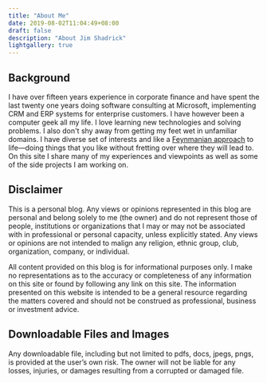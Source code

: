 ```yaml
---
title: "About Me"
date: 2019-08-02T11:04:49+08:00
draft: false
description: "About Jim Shadrick"
lightgallery: true
---
```


## Background
I have over fifteen years experience in corporate finance and have spent the last twenty one years doing software consulting at Microsoft, implementing CRM and ERP systems for enterprise customers. I have however been a computer geek all my life. I love learning new technologies and solving problems. I also don't shy away from getting my feet wet in unfamiliar domains. I have diverse set of interests and like a [Feynmanian approach](https://www.asc.ohio-state.edu/kilcup.1/262/feynman.html) to life—doing things that you like without fretting over where they will lead to. On this site I share many of my experiences and viewpoints as well as some of the side projects I am working on. 

## Disclaimer
This is a personal blog. Any views or opinions represented in this blog are personal and belong solely to me (the owner) and do not represent those of people, institutions or organizations that I may or may not be associated with in professional or personal capacity, unless explicitly stated. Any views or opinions are not intended to malign any religion, ethnic group, club, organization, company, or individual.

All content provided on this blog is for informational purposes only. I make no representations as to the accuracy or completeness of any information on this site or found by following any link on this site. The information presented on this website is intended to be a general  resource regarding the matters covered and should not be construed as professional, business or investment advice.


## Downloadable Files and Images

Any downloadable file, including but not limited to pdfs, docs, jpegs, pngs, is provided at the user’s own risk. The owner will not be liable for any losses, injuries, or damages resulting from a corrupted or damaged file.

